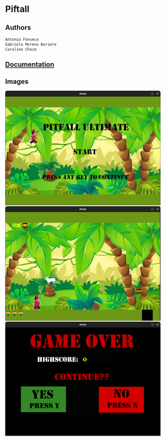 # Piftall

## Authors
	Antonio Fonseca
	Gabriela Moreno Boriero
	Caroline Chaim


## [Documentation](https://https://antonioarf.github.io/trabalho_desoft/ )
## Images

<img src="src/Imagens/readme1.png" width="500">
<img src="src/Imagens/readme2.png" width="500">
<img src="src/Imagens/readme3.png" width="500">	

